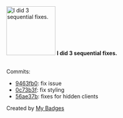 <img src="https://my-badges.github.io/my-badges/fix-3.png" alt="I did 3 sequential fixes." title="I did 3 sequential fixes." width="128">
<strong>I did 3 sequential fixes.</strong>
<br><br>

Commits:

- <a href="https://github.com/Mindgamesnl/OpenAudioMc/commit/9463fb0a7fcf2560cfd73533fcf09ff73fbb11fa">9463fb0</a>: fix issue
- <a href="https://github.com/Mindgamesnl/OpenAudioMc/commit/0c73b3f6f595bd5e18c8008b36d97a488fcb9ac3">0c73b3f</a>: fix styling
- <a href="https://github.com/Mindgamesnl/OpenAudioMc/commit/56ae37b28c11c0e669cf8d1b7ff430a73b24b22c">56ae37b</a>: fixes for hidden clients


Created by <a href="https://github.com/my-badges/my-badges">My Badges</a>